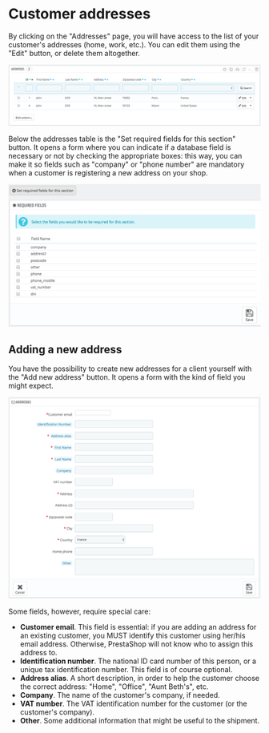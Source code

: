 # Customer addresses

By clicking on the "Addresses" page, you will have access to the list of your customer's addresses (home, work, etc.). You can edit them using the "Edit" button, or delete them altogether.

![](../../../.gitbook/assets/51839324.png)

Below the addresses table is the "Set required fields for this section" button. It opens a form where you can indicate if a database field is necessary or not by checking the appropriate boxes: this way, you can make it so fields such as "company" or "phone number" are mandatory when a customer is registering a new address on your shop.

![](../../../.gitbook/assets/51839325.png)

## Adding a new address <a href="#customeraddresses-addinganewaddress" id="customeraddresses-addinganewaddress"></a>

You have the possibility to create new addresses for a client yourself with the "Add new address" button. It opens a form with the kind of field you might expect.

![](<../../../.gitbook/assets/51839326 (3) (3) (2).png>)

Some fields, however, require special care:

* **Customer email**. This field is essential: if you are adding an address for an existing customer, you MUST identify this customer using her/his email address. Otherwise, PrestaShop will not know who to assign this address to.
* **Identification number**. The national ID card number of this person, or a unique tax identification number. This field is of course optional.
* **Address alias**. A short description, in order to help the customer choose the correct address: "Home", "Office", "Aunt Beth's", etc.
* **Company**. The name of the customer's company, if needed.
* **VAT number**. The VAT identification number for the customer (or the customer's company).
* **Other**. Some additional information that might be useful to the shipment.
